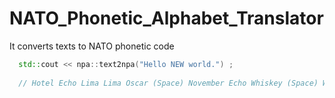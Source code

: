 # NATO_Phonetic_Alphabet_Translator
It converts texts to NATO phonetic code 


```cpp
  std::cout << npa::text2npa("Hello NEW world.") ;   
  
  // Hotel Echo Lima Lima Oscar (Space) November Echo Whiskey (Space) Whiskey Oscar Romeo Lima Delta Stop
 
```
